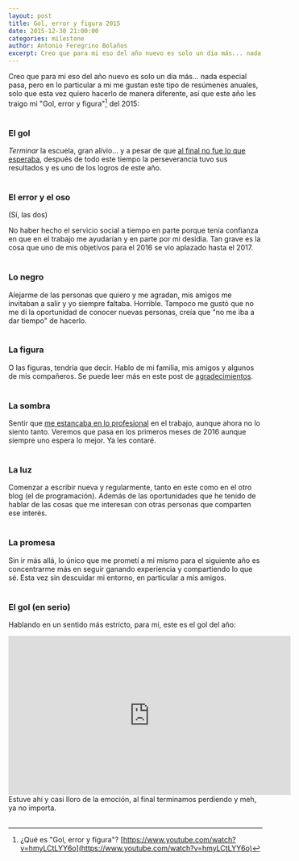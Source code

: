 ```yaml
---
layout: post
title: Gol, error y figura 2015
date: 2015-12-30 21:00:00
categories: milestone
author: Antonio Feregrino Bolaños
excerpt: Creo que para mi eso del año nuevo es solo un día más... nada especial pasa, pero en lo particular a mi me gustan este tipo de resúmenes anuales, solo que esta vez quiero hacerlo de manera diferente, así que este año les traigo mi "Gol, error y figura" del 2015.
---  
```

Creo que para mi eso del año nuevo es solo un día más... nada especial pasa, pero en lo particular a mi me gustan este tipo de resúmenes anuales, solo que esta vez quiero hacerlo de manera diferente, así que este año les traigo mi "Gol, error y figura"[^1] del 2015:  
<br />

### El gol  
*Terminar* la escuela, gran alivio... y a pesar de que [al final no fue lo que esperaba](/no-me-siento-ingeniero), después de todo este tiempo la perseverancia tuvo sus resultados y es uno de los logros de este año.  
<br />

### El error y el oso  
(Sí, las dos)  
 
No haber hecho el servicio social a tiempo en parte porque tenía confianza en que en el trabajo me ayudarían y en parte por mi desidia. Tan grave es la cosa que uno de mis objetivos para el 2016 se vio aplazado hasta el 2017.  
<br />

  
### Lo negro
Alejarme de las personas que quiero y me agradan, mis amigos me invitaban a salir y yo siempre faltaba. Horrible. Tampoco me gustó que no me di la oportunidad de conocer nuevas personas, creía que "no me iba a dar tiempo" de hacerlo.  
<br />
   
  
### La figura
O las figuras, tendría que decir. Hablo de mi familia, mis amigos y algunos de mis compañeros. Se puede leer más en este post de [agradecimientos](/agradecimientos-tt).  
<br />

### La sombra  
Sentir que [me estancaba en lo profesional](/un-no-por-respuesta) en el trabajo, aunque ahora no lo siento tanto. Veremos que pasa en los primeros meses de 2016 aunque siempre uno espera lo mejor. Ya les contaré.  
<br />
  
### La luz
Comenzar a escribir nueva y regularmente, tanto en este como en el otro blog (el de programación). Además de las oportunidades que he tenido de hablar de las cosas que me interesan con otras personas que comparten ese interés.  
<br />  
  
### La promesa  
Sin ir más allá, lo único que me prometí a mi mismo para el siguiente año es concentrarme más en seguir ganando experiencia y compartiendo lo que sé. Esta vez sin descuidar mi entorno, en particular a mis amigos.  
<br />  
  
### El gol (en serio)
Hablando en un sentido más estricto, para mi, este es el gol del año:
<iframe width="560" height="315" src="https://www.youtube.com/embed/AdU_mrPwUlk" frameborder="0" allowfullscreen></iframe>
Estuve ahí y casi lloro de la emoción, al final terminamos perdiendo y meh, ya no importa.
<br />
<br />

[^1]: ¿Qué es "Gol, error y figura"? [https://www.youtube.com/watch?v=hmyLCtLYY6o](https://www.youtube.com/watch?v=hmyLCtLYY6o)